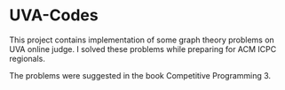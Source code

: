 # UVA-Codes
This project contains implementation of some graph theory problems on UVA online judge. 
I solved these problems while preparing for ACM ICPC regionals. 

The problems were suggested in the book Competitive Programming 3.

